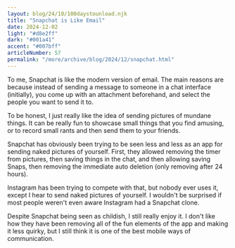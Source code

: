 ```yaml
---
layout: blog/24/10/100daystounload.njk
title: "Snapchat is Like Email"
date: 2024-12-02
light: "#d8e2ff"
dark: "#001a41"
accent: "#007bff"
articleNumber: 57
permalink: "/more/archive/blog/2024/12/snapchat.html"
---
```

To me, Snapchat is like the modern version of email. The main reasons are because instead of sending a message to someone in a chat interface (initially), you come up with an attachment beforehand, and select the people you want to send it to.

To be honest, I just really like the idea of sending pictures of mundane things. It can be really fun to showcase small things that you find amusing, or to record small rants and then send them to your friends.

Snapchat has obviously been trying to be seen less and less as an app for sending naked pictures of yourself. First, they allowed removing the timer from pictures, then saving things in the chat, and then allowing saving Snaps, then removing the immediate auto deletion (only removing after 24 hours).

Instagram has been trying to compete with that, but nobody ever uses it, except I hear to send naked pictures of yourself. I wouldn't be surprised if most people weren't even aware Instagram had a Snapchat clone.

Despite Snapchat being seen as childish, I still really enjoy it. I don't like how they have been removing all of the fun elements of the app and making it less quirky, but I still think it is one of the best mobile ways of communication.